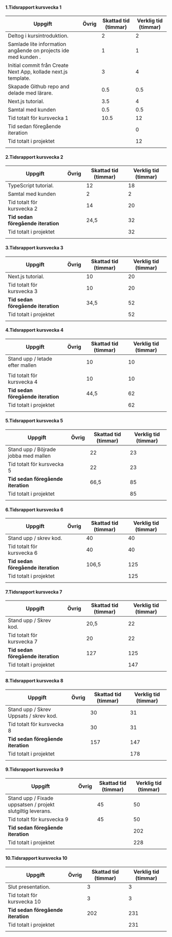 #### 1.Tidsrapport kursvecka 1

| Uppgift                                                        | Övrig | Skattad tid (timmar) | Verklig tid (timmar) |
| -------------------------------------------------------------- | ----- | -------------------- | -------------------- |
| Deltog i kursintroduktion.                                     |       | 2                    | 2                    |
| Samlade lite information angående on projects ide med kunden . |       | 1                    | 1                    |
| Initial commit från Create Next App, kollade next.js template. |       | 3                    | 4                    |
| Skapade Github repo and delade med lärare.                     |       | 0.5                  | 0.5                  |
| Next.js tutorial.                                              |       | 3.5                  | 4                    |
| Samtal med kunden                                              |       | 0.5                  | 0.5                  |
| Tid totalt för kursvecka 1                                     |       | 10.5                 | 12                   |
| Tid sedan föregående iteration                                 |       |                      | 0                    |
| Tid totalt i projektet                                         |       |                      | 12                   |
|                                                                |       |                      |                      |

#### 2.Tidsrapport kursvecka 2

| Uppgift                            | Övrig | Skattad tid (timmar) | Verklig tid (timmar) |
| ---------------------------------- | ----- | -------------------- | -------------------- |
| TypeScript tutorial.               |       | 12                   | 18                   |
| Samtal med kunden                  |       | 2                    | 2                    |
| Tid totalt för kursvecka 2         |       | 14                   | 20                   |
| **Tid sedan föregående iteration** |       | 24,5                 | 32                   |
| Tid totalt i projektet             |       |                      | 32                   |
|                                    |       |                      |                      |

#### 3.Tidsrapport kursvecka 3

| Uppgift                            | Övrig | Skattad tid (timmar) | Verklig tid (timmar) |
| ---------------------------------- | ----- | -------------------- | -------------------- |
| Next.js tutorial.                  |       | 10                   | 20                   |
| Tid totalt för kursvecka 3         |       | 10                   | 20                   |
| **Tid sedan föregående iteration** |       | 34,5                 | 52                   |
| Tid totalt i projektet             |       |                      | 52                   |
|                                    |       |                      |                      |

#### 4.Tidsrapport kursvecka 4

| Uppgift                            | Övrig | Skattad tid (timmar) | Verklig tid (timmar) |
| ---------------------------------- | ----- | -------------------- | -------------------- |
| Stand upp / letade efter mallen    |       | 10                   | 10                   |
|                                    |       |                      |                      |
| Tid totalt för kursvecka 4         |       | 10                   | 10                   |
| **Tid sedan föregående iteration** |       | 44,5                 | 62                   |
| Tid totalt i projektet             |       |                      | 62                   |
|                                    |       |                      |                      |

#### 5.Tidsrapport kursvecka 5

| Uppgift                              | Övrig | Skattad tid (timmar) | Verklig tid (timmar) |
| ------------------------------------ | ----- | -------------------- | -------------------- |
| Stand upp / Böjrade jobba med mallen |       | 22                   | 23                   |
| Tid totalt för kursvecka 5           |       | 22                   | 23                   |
| **Tid sedan föregående iteration**   |       | 66,5                 | 85                   |
| Tid totalt i projektet               |       |                      | 85                   |
|                                      |       |                      |                      |

#### 6.Tidsrapport kursvecka 6

| Uppgift                            | Övrig | Skattad tid (timmar) | Verklig tid (timmar) |
| ---------------------------------- | ----- | -------------------- | -------------------- |
| Stand upp / skrev kod.             |       | 40                   | 40                   |
| Tid totalt för kursvecka 6         |       | 40                   | 40                   |
| **Tid sedan föregående iteration** |       | 106,5                | 125                  |
| Tid totalt i projektet             |       |                      | 125                  |
|                                    |       |                      |                      |

#### 7.Tidsrapport kursvecka 7

| Uppgift                            | Övrig | Skattad tid (timmar) | Verklig tid (timmar) |
| ---------------------------------- | ----- | -------------------- | -------------------- |
| Stand upp / Skrev kod.             |       | 20,5                 | 22                   |
| Tid totalt för kursvecka 7         |       | 20                   | 22                   |
| **Tid sedan föregående iteration** |       | 127                  | 125                  |
| Tid totalt i projektet             |       |                      | 147                  |
|                                    |       |                      |                      |

#### 8.Tidsrapport kursvecka 8

| Uppgift                                | Övrig | Skattad tid (timmar) | Verklig tid (timmar) |
| -------------------------------------- | ----- | -------------------- | -------------------- |
| Stand upp / Skrev Uppsats / skrev kod. |       | 30                   | 31                   |
| Tid totalt för kursvecka 8             |       | 30                   | 31                   |
| **Tid sedan föregående iteration**     |       | 157                  | 147                  |
| Tid totalt i projektet                 |       |                      | 178                  |
|                                        |       |                      |                      |

#### 9.Tidsrapport kursvecka 9

| Uppgift                                                     | Övrig | Skattad tid (timmar) | Verklig tid (timmar) |
| ----------------------------------------------------------- | ----- | -------------------- | -------------------- |
| Stand upp / Fixade uppsatsen / projekt slutgiltig leverans. |       | 45                   | 50                   |
| Tid totalt för kursvecka 9                                  |       | 45                   | 50                   |
| **Tid sedan föregående iteration**                          |       |                      | 202                  |
| Tid totalt i projektet                                      |       |                      | 228                  |
|                                                             |       |                      |                      |

#### 10.Tidsrapport kursvecka 10

| Uppgift                            | Övrig | Skattad tid (timmar) | Verklig tid (timmar) |
| ---------------------------------- | ----- | -------------------- | -------------------- |
| Slut presentation.                 |       | 3                    | 3                    |
| Tid totalt för kursvecka 10        |       | 3                    | 3                    |
| **Tid sedan föregående iteration** |       | 202                  | 231                  |
| Tid totalt i projektet             |       |                      | 231                  |
|                                    |       |                      |                      |
